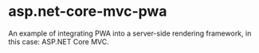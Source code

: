 # asp.net-core-mvc-pwa
An example of integrating PWA into a server-side rendering framework, in this case: ASP.NET Core MVC.
